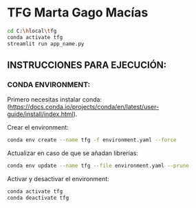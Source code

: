 # TFG Marta Gago Macías
```bash
cd C:\hlocal\tfg
conda activate tfg
streamlit run app_name.py
```

## INSTRUCCIONES PARA EJECUCIÓN:

### CONDA ENVIRONMENT:

Primero necesitas instalar conda: (https://docs.conda.io/projects/conda/en/latest/user-guide/install/index.html).

Crear el environment:
```bash
conda env create --name tfg -f environment.yaml --force
```
Actualizar en caso de que se añadan librerías:
```bash
conda env update --name tfg --file environment.yaml --prune
```

Activar y desactivar el environment:
```bash
conda activate tfg
conda deactivate tfg
```





